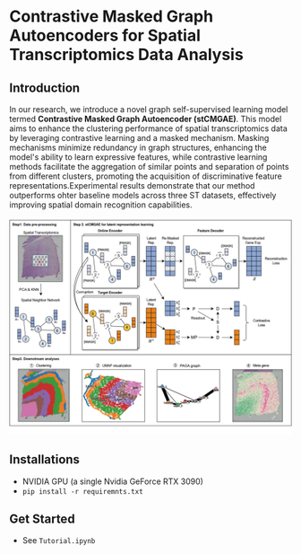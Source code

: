 # Contrastive Masked Graph Autoencoders for  Spatial Transcriptomics Data Analysis
## Introduction
In our research, we introduce a novel graph self-supervised learning model termed **Contrastive Masked Graph Autoencoder (stCMGAE)**. This model aims to enhance the clustering performance of spatial transcriptomics data by leveraging contrastive learning and a masked mechanism. Masking mechanisms minimize redundancy in graph structures, enhancing the model's ability to learn expressive features, while contrastive learning methods facilitate the aggregation of similar points and separation of points from different clusters, promoting the acquisition of discriminative feature representations.Experimental results demonstrate that our method outperforms ohter baseline models across three ST datasets, effectively improving spatial domain recognition capabilities. 

![stCMGAE.jpg](stCMGAE.jpg)

## Installations
- NVIDIA GPU (a single Nvidia GeForce RTX 3090)
-   `pip install -r requiremnts.txt`

## Get Started
- See  `Tutorial.ipynb`

